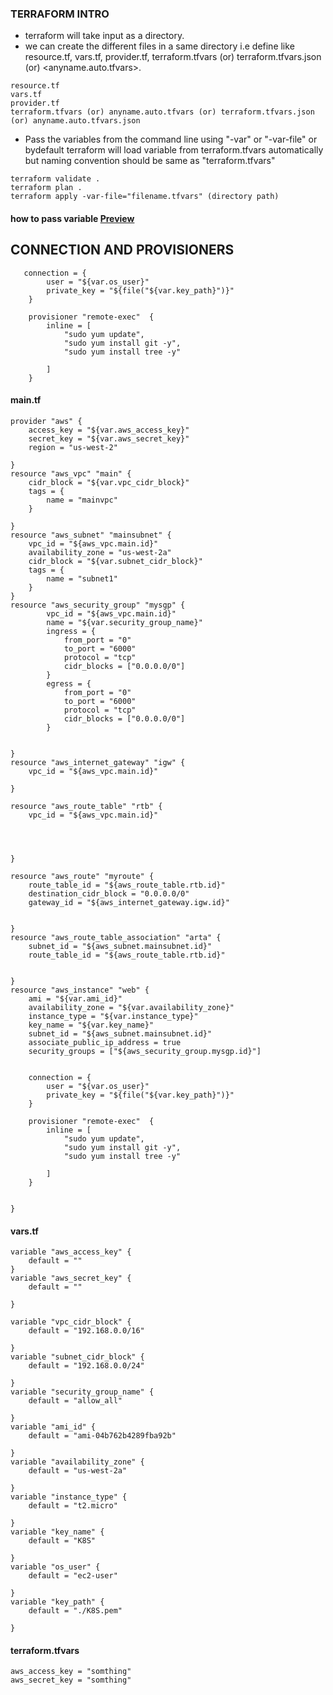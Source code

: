 ### TERRAFORM INTRO
* terraform will take input as a directory.
* we can create the different files in a same directory i.e define like      resource.tf, vars.tf, provider.tf, terraform.tfvars (or)                    terraform.tfvars.json (or) <anyname.auto.tfvars>.
 ```
 resource.tf
 vars.tf
 provider.tf
 terraform.tfvars (or) anyname.auto.tfvars (or) terraform.tfvars.json (or) anyname.auto.tfvars.json
 ```   
* Pass the variables from the command line using "-var" or "-var-file" or bydefault terraform will load variable from terraform.tfvars automatically but naming convention should be same as "terraform.tfvars"
 ```
 terraform validate .
 terraform plan .
 terraform apply -var-file="filename.tfvars" (directory path)
 ```
#### how to pass variable [Preview](https://www.terraform.io/docs/configuration/variables.html)

## CONNECTION AND PROVISIONERS

```
   connection = {
        user = "${var.os_user}"
        private_key = "${file("${var.key_path}")}"
    }
    
    provisioner "remote-exec"  {
        inline = [ 
            "sudo yum update",
            "sudo yum install git -y",
            "sudo yum install tree -y"

        ]
    }

```
#### main.tf
```
provider "aws" {
    access_key = "${var.aws_access_key}"
    secret_key = "${var.aws_secret_key}"
    region = "us-west-2"
  
}
resource "aws_vpc" "main" {
    cidr_block = "${var.vpc_cidr_block}"
    tags = {
        name = "mainvpc"
    }
  
}
resource "aws_subnet" "mainsubnet" {
    vpc_id = "${aws_vpc.main.id}"
    availability_zone = "us-west-2a"
    cidr_block = "${var.subnet_cidr_block}"
    tags = {
        name = "subnet1"
    }
}
resource "aws_security_group" "mysgp" {
        vpc_id = "${aws_vpc.main.id}"
        name = "${var.security_group_name}"
        ingress = {
            from_port = "0"
            to_port = "6000"
            protocol = "tcp"
            cidr_blocks = ["0.0.0.0/0"]
        }
        egress = {
            from_port = "0"
            to_port = "6000"
            protocol = "tcp"
            cidr_blocks = ["0.0.0.0/0"]
        }
        
  
}
resource "aws_internet_gateway" "igw" {
    vpc_id = "${aws_vpc.main.id}"
  
}

resource "aws_route_table" "rtb" {
    vpc_id = "${aws_vpc.main.id}"
    
    

  
}

resource "aws_route" "myroute" {
    route_table_id = "${aws_route_table.rtb.id}"
    destination_cidr_block = "0.0.0.0/0"
    gateway_id = "${aws_internet_gateway.igw.id}"

  
}
resource "aws_route_table_association" "arta" {
    subnet_id = "${aws_subnet.mainsubnet.id}"
    route_table_id = "${aws_route_table.rtb.id}"

  
}
resource "aws_instance" "web" {
    ami = "${var.ami_id}"
    availability_zone = "${var.availability_zone}"
    instance_type = "${var.instance_type}"
    key_name = "${var.key_name}"
    subnet_id = "${aws_subnet.mainsubnet.id}"
    associate_public_ip_address = true
    security_groups = ["${aws_security_group.mysgp.id}"]
    
    
    connection = {
        user = "${var.os_user}"
        private_key = "${file("${var.key_path}")}"
    }
    
    provisioner "remote-exec"  {
        inline = [ 
            "sudo yum update",
            "sudo yum install git -y",
            "sudo yum install tree -y"

        ]
    }

  
}

```
#### vars.tf
```
variable "aws_access_key" {
    default = ""
}
variable "aws_secret_key" {
    default = ""
  
}

variable "vpc_cidr_block" {
    default = "192.168.0.0/16"
  
}
variable "subnet_cidr_block" {
    default = "192.168.0.0/24"
  
}
variable "security_group_name" {
    default = "allow_all"
  
}
variable "ami_id" {
    default = "ami-04b762b4289fba92b"
  
}
variable "availability_zone" {
    default = "us-west-2a"
  
}
variable "instance_type" {
    default = "t2.micro"
  
}
variable "key_name" {
    default = "K8S"
  
}
variable "os_user" {
    default = "ec2-user"
  
}
variable "key_path" {
    default = "./K8S.pem"
  
}

```
#### terraform.tfvars
```
aws_access_key = "somthing"
aws_secret_key = "somthing"
```